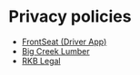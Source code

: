 # Privacy policies

- [FrontSeat (Driver App)](https://plaidypusdev.github.io/privacy-policies/front-seat-driver-app)
- [Big Creek Lumber](https://plaidypusdev.github.io/privacy-policies/big-creek-lumber)
- [RKB Legal](https://plaidypusdev.github.io/privacy-policies/rkb-legal)
